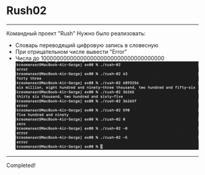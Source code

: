# Rush02
---
Командный проект "Rush"
Нужно было реализовать:
* Словарь переводящий цифровую запись в словесную
* При отрицательном числе вывести "Error"
* Числа до 1000000000000000000000000000000000000
![Example](https://github.com/KreoManser/Rush02/blob/master/Example.png)
---
Completed!
